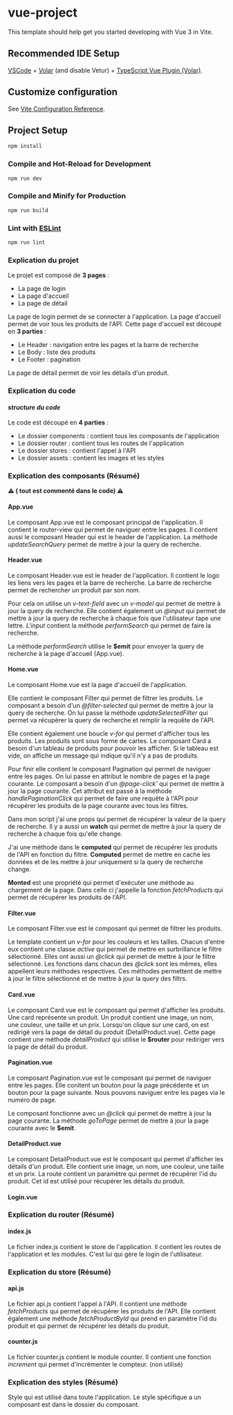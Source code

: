 # vue-project

This template should help get you started developing with Vue 3 in Vite.

## Recommended IDE Setup

[VSCode](https://code.visualstudio.com/) + [Volar](https://marketplace.visualstudio.com/items?itemName=Vue.volar) (and disable Vetur) + [TypeScript Vue Plugin (Volar)](https://marketplace.visualstudio.com/items?itemName=Vue.vscode-typescript-vue-plugin).

## Customize configuration

See [Vite Configuration Reference](https://vitejs.dev/config/).

## Project Setup

```sh
npm install
```

### Compile and Hot-Reload for Development

```sh
npm run dev
```

### Compile and Minify for Production

```sh
npm run build
```

### Lint with [ESLint](https://eslint.org/)

```sh
npm run lint
```
### Explication du projet 

Le projet est composé de **3 pages** :
- La page de login
- La page d'accueil
- La page de détail

La page de login permet de se connecter à l'application.
La page d'accueil permet de voir tous les produits de l'API.
Cette page d'accueil est découpé en **3 parties** :
- Le Header : navigation entre les pages et la barre de recherche
- Le Body : liste des produits
- Le Footer : pagination

La page de détail permet de voir les détails d'un produit.

### Explication du code

#### _structure du code_

Le code est découpé en **4 parties** :
- Le dossier components : contient tous les composants de l'application
- Le dossier router : contient tous les routes de l'application
- Le dossier stores : contient l'appel à l'API
- Le dossier assets : contient les images et les styles

### Explication des composants (Résumé)

**:warning: ( tout est commenté dans le code) :warning:**

#### **App.vue**
Le composant App.vue est le composant principal de l'application.
Il contient le router-view qui permet de naviguer entre les pages.
Il contient aussi le composant Header qui est le header de l'application.
La méthode _updateSearchQuery_ permet de mettre à jour la query de recherche.

#### **Header.vue**

Le composant Header.vue est le header de l'application.
Il contient le logo les liens vers les pages et la barre de recherche.
La barre de recherche permet de rechercher un produit par son nom.

Pour cela on utilise un _v-text-field_ avec un _v-model_ qui permet de mettre à jour la query de recherche.
Elle contient également un _@input_ qui permet de mettre à jour la query de recherche à chaque fois que l'utilisateur tape une lettre. _L'input_ contient la méthode _performSearch_ qui permet de faire la recherche.

La méthode _performSearch_ utilise le **$emit** pour envoyer la query de recherche à la page d'accueil (App.vue).

#### **Home.vue**

Le composant Home.vue est la page d'accueil de l'application.

Elle contient le composant Filter qui permet de filtrer les produits.
Le composant a besoin d'un _@filter-selected_ qui permet de mettre à jour la query de recherche. 
On lui passe la méthode _updateSelectedFilter_ qui permet va récupérer la query de recherche et remplir la requête de l'API.

Elle contient également une boucle _v-for_ qui permet d'afficher tous les produits.
Les produits sont sous forme de cartes.
Le composant Card a besoin d'un tableau de produits pour pouvoir les afficher.
Si le tableau est vide, on affiche un message qui indique qu'il n'y a pas de produits.

Pour finir elle contient le composant Pagination qui permet de naviguer entre les pages.
On lui passe en attribut le nombre de pages et la page courante.
Le composant a besoin d'un _@page-click'_ qui permet de mettre à jour la page courante. Cet attribut est passé à la méthode _handlePaginationClick_ qui permet de faire une requête à l'API pour récupérer les produits de la page courante avec tous les filtres.

Dans mon script j'ai une props qui permet de récupérer la valeur de la query de recherche.
Il y a aussi un **watch** qui permet de mettre à jour la query de recherche à chaque fois qu'elle change.

J'ai une méthode dans le **computed** qui permet de récupérer les produits de l'API en fonction du filtre.
**Computed** permet de mettre en cache les données et de les mettre à jour uniquement si la query de recherche change.

**Monted** est une propriété qui permet d'exécuter une méthode au chargement de la page.
Dans celle ci j'appelle la fonction _fetchProducts_ qui permet de récupérer les produits de l'API.

#### **Filter.vue**

Le composant Filter.vue est le composant qui permet de filtrer les produits.

Le template contient un _v-for_ pour les couleurs et les tailles. Chacun d'entre eux contient une classe _active_ qui permet de mettre en surbrillance le filtre sélectionné.
Elles ont aussi un _@click_ qui permet de mettre à jour le filtre sélectionné. Les fonctions dans chacun des _@click_ sont les mêmes, elles appellent leurs méthodes respectives. Ces méthodes permettent de mettre à jour le filtre sélectionné et de mettre à jour la query des filtrs.

#### **Card.vue**

Le composant Card.vue est le composant qui permet d'afficher les produits.
Une card représente un produit.
Un produit contient une image, un nom, une couleur, une taille et un prix. Lorsqu'on clique sur une card, on est redirigé vers la page de détail du produit (DetailProduct.vue).
Cette page contient une méthode _detailProduct_ qui utilise le **$router** pour rediriger vers la page de détail du produit.

#### **Pagination.vue**

Le composant Pagination.vue est le composant qui permet de naviguer entre les pages.
Elle conitent un bouton pour la page précédente et un bouton pour la page suivante.
Nous pouvons naviguer entre les pages via le numéro de page.

Le composant fonctionne avec un _@click_ qui permet de mettre à jour la page courante. La méthode _goToPage_ permet de mettre à jour la page courante avec le **$emit**.

#### **DetailProduct.vue**

Le composant DetailProduct.vue est le composant qui permet d'afficher les détails d'un produit.
Elle contient une image, un nom, une couleur, une taille et un prix.
La route contient un paramètre qui permet de récupérer l'id du produit. Cet id est utilisé pour récupérer les détails du produit.

#### **Login.vue**

### Explication du router (Résumé)

#### **index.js**

Le fichier index.js contient le store de l'application.
Il contient les routes de l'application et les modules.
C'est lui qui gère le login de l'utilisateur.

### Explication du store (Résumé)

#### **api.js**

Le fichier api.js contient l'appel à l'API.
Il contient une méthode _fetchProducts_ qui permet de récupérer les produits de l'API.
Elle contient également une méthode _fetchProductById_ qui prend en paramètre l'id du produit et qui permet de récupérer les détails du produit.

#### **counter.js**

Le fichier counter.js contient le module counter.
Il contient une fonction _increment_ qui permet d'incrémenter le compteur. (non utilisé)

### Explication des styles (Résumé)

Style qui est utilisé dans toute l'application.
Le style spécifique a un composant est dans le dossier du composant.